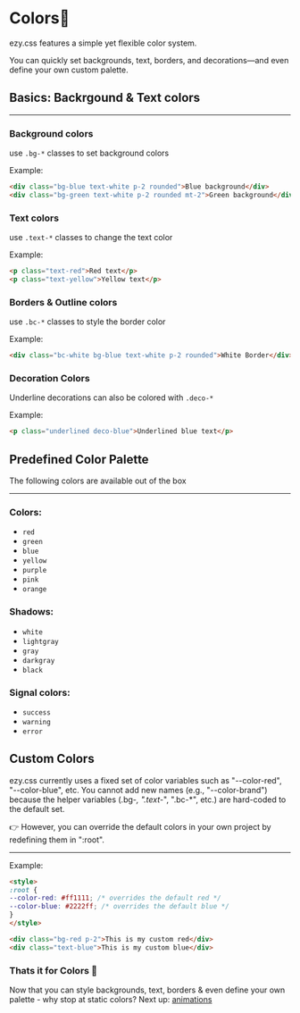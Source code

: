 # Colors🎨

ezy.css features a simple yet flexible color system.

You can quickly set backgrounds, text, borders, and decorations—and even define your own custom palette.

## Basics: Backrgound & Text colors

---

### Background colors

use `.bg-*` classes to set background colors

Example: 

```html
<div class="bg-blue text-white p-2 rounded">Blue background</div>
<div class="bg-green text-white p-2 rounded mt-2">Green background</div>
```

### Text colors

use `.text-*` classes to change the text color

Example:

```html
<p class="text-red">Red text</p>
<p class="text-yellow">Yellow text</p>
```

### Borders & Outline colors

use `.bc-*` classes to style the border color

Example: 

```html
<div class="bc-white bg-blue text-white p-2 rounded">White Border</div>
```

### Decoration Colors

Underline decorations can also be colored with `.deco-*`

Example:

```html
<p class="underlined deco-blue">Underlined blue text</p>
```

## Predefined Color Palette

The following colors are available out of the box

---

### Colors:

- `red`
- `green`
- `blue`
- `yellow`
- `purple`
- `pink`
- `orange`

### Shadows:

- `white`
- `lightgray`
- `gray`
- `darkgray`
- `black`

### Signal colors:

- `success`
- `warning`
- `error`

## Custom Colors

ezy.css currently uses a fixed set of color variables such as "--color-red", "--color-blue", etc.
You cannot add new names (e.g., "--color-brand") because the helper variables (.bg-*, ".text-*", ".bc-*", etc.) are hard-coded to the default set.

👉 However, you can override the default colors in your own project by redefining them in ":root".

---

Example:

```html
<style>
:root {
--color-red: #ff1111; /* overrides the default red */
--color-blue: #2222ff; /* overrides the default blue */
}
</style>

<div class="bg-red p-2">This is my custom red</div>
<div class="text-blue">This is my custom blue</div>
```

### Thats it for Colors 🎉

Now that you can style backgrounds, text, borders & even define your own palette - why stop at static colors? Next up: [animations](animation.md?id=Animations😎)